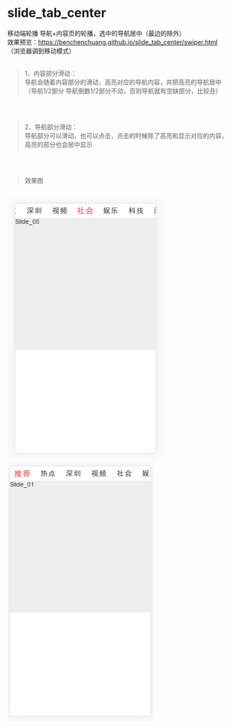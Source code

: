 # slide_tab_center
移动端轮播  导航+内容页的轮播，选中的导航居中（最边的除外）<br/>
效果预览：https://benchenchuang.github.io/slide_tab_center/swiper.html （浏览器调到移动模式）<br/>
<br/>
> 1、内容部分滑动：<br/>
导航会随着内容部分的滑动，高亮对应的导航内容，并把高亮的导航居中（导航1/2部分 导航倒数1/2部分不动，否则导航就有空缺部分，比较丑）<br/>
<br/>
<br/>

> 2、导航部分滑动：<br/>
导航部分可以滑动，也可以点击，点击的时候除了高亮和显示对应的内容，高亮的部分也会居中显示<br/>
<br/>
<br/>

> 效果图<br/>
<br/>
<img src='./1.png'><img src='./2.png'>



